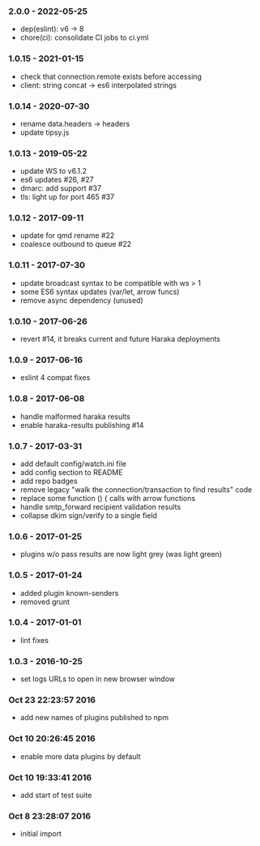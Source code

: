 

### 2.0.0 - 2022-05-25

- dep(eslint): v6 -> 8
- chore(ci): consolidate CI jobs to ci.yml



### 1.0.15 - 2021-01-15

- check that connection.remote exists before accessing
- client: string concat -> es6 interpolated strings


### 1.0.14 - 2020-07-30

- rename data.headers -> headers
- update tipsy.js


### 1.0.13 - 2019-05-22

- update WS to v6.1.2
- es6 updates #26, #27
- dmarc: add support #37
- tls: light up for port 465 #37


### 1.0.12 - 2017-09-11

- update for qmd rename #22
- coalesce outbound to queue #22

### 1.0.11 - 2017-07-30

- update broadcast syntax to be compatible with ws > 1
- some ES6 syntax updates (var/let, arrow funcs)
- remove async dependency (unused)

### 1.0.10 - 2017-06-26

- revert #14, it breaks current and future Haraka deployments

### 1.0.9 - 2017-06-16

- eslint 4 compat fixes

### 1.0.8 - 2017-06-08

- handle malformed haraka results
- enable haraka-results publishing #14

### 1.0.7 - 2017-03-31

- add default config/watch.ini file 
- add config section to README
- add repo badges
- remove legacy "walk the connection/transaction to find results" code
- replace some function () { calls with arrow functions
- handle smtp_forward recipient validation results
- collapse dkim sign/verify to a single field

### 1.0.6 - 2017-01-25

- plugins w/o pass results are now light grey (was light green)

### 1.0.5 - 2017-01-24

- added plugin known-senders
- removed grunt

### 1.0.4 - 2017-01-01

- lint fixes

### 1.0.3 - 2016-10-25

- set logs URLs to open in new browser window

### Oct 23 22:23:57 2016

- add new names of plugins published to npm

### Oct 10 20:26:45 2016

- enable more data plugins by default

### Oct 10 19:33:41 2016

- add start of test suite

### Oct 8 23:28:07 2016

- initial import
